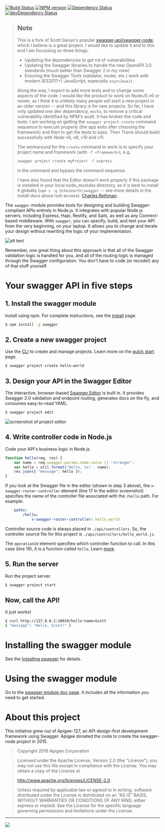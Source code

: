[![Build Status](https://travis-ci.org/swagger-api/swagger-node.svg?branch=master)](https://travis-ci.org/swagger-api/swagger-node)
[![NPM version](https://badge.fury.io/js/swagger.png)](http://badge.fury.io/js/swagger)
[![Dependency Status](https://david-dm.org/swagger-api/swagger-node/status.svg)](https://david-dm.org/swagger-api/swagger-node)
[![devDependency Status](https://david-dm.org/swagger-api/swagger-node/dev-status.svg)](https://david-dm.org/swagger-api/swagger-node#info=devDependencies)

> ## Note
> This is a fork of Scott Ganyo's popular [swagger-api/swagger-node](https://github.com/swagger-api/swagger-node), which I believe is a great project. I would like to update it and to this end I am focussing on three things:
> - Updating the dependencies to get rid of vulnerabilities
> - Updating the Swagger libraries to handle the new OpenAPI 3.0 standards (much better than Swagger 2 in my view)
> - Ensuring the Swagger Tools (validator, router, etc.) work with modern (ES2017+) JavaScript, especially `async`/`await`.
>
> Along the way, I expect to add more tests and to change some aspects of the code. I would like the product to work on NodeJS v6 or newer, as I think it is unlikely many people will start a new project in an older version -- and this library is for new projects. So far, I have only updated one dev dependency, `mocha`, to remove a critical vulnerability identified by NPM's audit. It has broken the code and tests. I am working on getting the `swagger project create` command sequence to execute properly (the app exits after choosing the framework) and then to get the tests to pass. Then Travis should build successfully with Node v6, v8, v10 and v11.
>
> The workaround for the `create` command to work is to specify your project name and framework (with `-f <framework>`), e.g.
> ```bash
> swagger project create myProject -f express
> ```
> in the command and bypass the command sequence.
>
> I have also found that the Editor doesn't work properly if this package is installed in your local node_modules directory, so it is best to install it globally (`npm i -g @chezearth/swagger` -- see more details in the install docs about root access). [Charles Rethman](https://github.com/chezearth).


The `swagger` module provides tools for designing and building Swagger-compliant APIs entirely in Node.js. It integrates with popular Node.js servers, including Express, Hapi, Restify, and Sails, as well as any Connect-based middleware. With `swagger`, you can specify, build, and test your API from the very beginning, on your laptop. It allows you to change and iterate your design without rewriting the logic of your implementation.

![alt text](./docs/images/overview2.png)


Remember, one great thing about this approach is that all of the Swagger validation logic is handled for you, and all of the routing logic is managed through the Swagger configuration. You don't have to code (or recode!) any of that stuff yourself.

# Your swagger API in five steps

## 1. Install the swagger module

Install using npm. For complete instructions, see the [install](./docs/install.md) page.

```bash
$ npm install -g swagger
```

## 2. Create a new swagger project

Use the [CLI](./docs/cli.md) to create and manage projects. Learn more on the [quick start](./docs/quick-start.md) page.

```bash
$ swagger project create hello-world
```

## 3. Design your API in the Swagger Editor

The interactive, browser-based [Swagger Editor](http://editor.swagger.io/) is built in. It provides Swagger 2.0 validation and endpoint routing, generates docs on the fly, and consumes easy-to-read YAML.

```bash
$ swagger project edit
```

![screenshot of project editor](./docs/images/project-editor.png)

## 4. Write controller code in Node.js

Code your API's business logic in Node.js.

```js
function hello(req, res) {
    var name = req.swagger.params.name.value || 'stranger';
    var hello = util.format('Hello, %s!', name);
    res.json({ "message": hello });
}
```

If you look at the Swagger file in the editor (shown in step 3 above), the `x-swagger-router-controller` element (line 17 in the editor screenshot) specifies the name of the controller file associated with the `/hello` path. For example:

```yaml
    paths:
        /hello:
            x-swagger-router-controller: hello_world
```

Controller source code is always placed in `./api/controllers`. So, the controller source file for this project is `./api/controllers/hello_world.js`.

The `operationId` element specifies which controller function to call. In this case (line 19), it is a function called `hello`. Learn [more](./docs/controllers.md).

## 5. Run the server

Run the project server.

```bash
$ swagger project start
```

## Now, call the API!

It just works!

```bash
$ curl http://127.0.0.1:10010/hello?name=Scott
{ "message": "Hello, Scott!" }
```

# <a name="installation"></a>Installing the swagger module

See the [Installing swagger](./docs/install.md) for details.

# <a name="using"></a>Using the swagger module

Go to the [swagger module doc page](./docs/README.md). It includes all the information you need to get started.

# <a name="about"></a>About this project

This initiative grew out of Apigee-127, an API design-first development framework using Swagger.
Apigee donated the code to create the swagger-node project in 2015.

 >Copyright 2016 Apigee Corporation

 >Licensed under the Apache License, Version 2.0 (the "License");
 you may not use this file except in compliance with the License.
 You may obtain a copy of the License at

 >http://www.apache.org/licenses/LICENSE-2.0

 >Unless required by applicable law or agreed to in writing, software
 distributed under the License is distributed on an "AS IS" BASIS,
 WITHOUT WARRANTIES OR CONDITIONS OF ANY KIND, either express or implied.
 See the License for the specific language governing permissions and
 limitations under the License.

---
<img src="http://swagger.io/wp-content/uploads/2016/02/logo.jpg"/>

